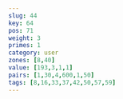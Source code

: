 ```yaml
---
slug: 44
key: 64
pos: 71
weight: 3
primes: 1
category: user
zones: [8,40]
value: [193,3,1,1]
pairs: [1,30,4,600,1,50]
tags: [8,16,33,37,42,50,57,59]
---
```

